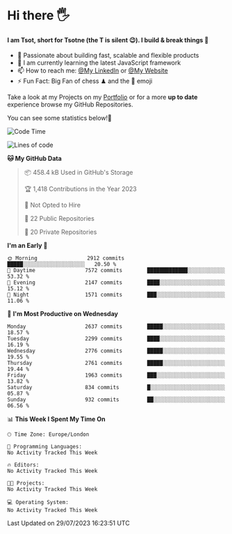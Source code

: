 # Hi there :raised_hand_with_fingers_splayed:
#### I am Tsot, short for Tsotne (the T is silent :wink:). I build & break things :space_invader:
- :telescope: Passionate about building fast, scalable and flexible products
- :seedling: I am currently learning the latest JavaScript framework 
- :mailbox: How to reach me: [@My LinkedIn](https://www.linkedin.com/in/tsotne-gvadzabia/) or [@My Website](https://tsotne.co.uk/contact)
- :zap: Fun Fact: Big Fan of chess ♟ and the 👾 emoji

Take a look at my Projects on my [Portfolio](https://tsotne.co.uk/) or for a more **up to date** experience browse my GitHub Repositories.

You can see some statistics below!:space_invader:
<!--START_SECTION:waka-->
![Code Time](http://img.shields.io/badge/Code%20Time-761%20hrs%202%20mins-blue)

![Lines of code](https://img.shields.io/badge/From%20Hello%20World%20I%27ve%20Written-6.8%20million%20lines%20of%20code-blue)

**🐱 My GitHub Data** 

> 📦 458.4 kB Used in GitHub's Storage 
 > 
> 🏆 1,418 Contributions in the Year 2023
 > 
> 🚫 Not Opted to Hire
 > 
> 📜 22 Public Repositories 
 > 
> 🔑 20 Private Repositories 
 > 
**I'm an Early 🐤** 

```text
🌞 Morning                2912 commits        █████░░░░░░░░░░░░░░░░░░░░   20.50 % 
🌆 Daytime                7572 commits        █████████████░░░░░░░░░░░░   53.32 % 
🌃 Evening                2147 commits        ████░░░░░░░░░░░░░░░░░░░░░   15.12 % 
🌙 Night                  1571 commits        ███░░░░░░░░░░░░░░░░░░░░░░   11.06 % 
```
📅 **I'm Most Productive on Wednesday** 

```text
Monday                   2637 commits        █████░░░░░░░░░░░░░░░░░░░░   18.57 % 
Tuesday                  2299 commits        ████░░░░░░░░░░░░░░░░░░░░░   16.19 % 
Wednesday                2776 commits        █████░░░░░░░░░░░░░░░░░░░░   19.55 % 
Thursday                 2761 commits        █████░░░░░░░░░░░░░░░░░░░░   19.44 % 
Friday                   1963 commits        ███░░░░░░░░░░░░░░░░░░░░░░   13.82 % 
Saturday                 834 commits         █░░░░░░░░░░░░░░░░░░░░░░░░   05.87 % 
Sunday                   932 commits         ██░░░░░░░░░░░░░░░░░░░░░░░   06.56 % 
```


📊 **This Week I Spent My Time On** 

```text
🕑︎ Time Zone: Europe/London

💬 Programming Languages: 
No Activity Tracked This Week

🔥 Editors: 
No Activity Tracked This Week

🐱‍💻 Projects: 
No Activity Tracked This Week

💻 Operating System: 
No Activity Tracked This Week
```


 Last Updated on 29/07/2023 16:23:51 UTC
<!--END_SECTION:waka-->
